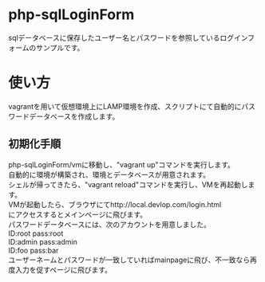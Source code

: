 # php-sqlLoginForm
sqlデータベースに保存したユーザー名とパスワードを参照しているログインフォームのサンプルです。
# 使い方
vagrantを用いて仮想環境上にLAMP環境を作成、スクリプトにて自動的にパスワードデータベースを作成します。
## 初期化手順
php-sqlLoginForm/vmに移動し、"vagrant up"コマンドを実行します。  
自動的に環境が構築され、環境とデータベースが用意されます。  
シェルが帰ってきたら、"vagrant reload"コマンドを実行し、VMを再起動します。  
VMが起動したら、ブラウザにてhttp://local.devlop.com/login.html  
にアクセスするとメインページに飛びます。  
パスワードデータベースには、次のアカウントを用意しました。  
ID:root pass:root  
ID:admin pass:admin  
ID:foo pass:bar  
ユーザーネームとパスワードが一致していればmainpageに飛び、不一致なら再度入力を促すページに飛びます。  
